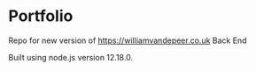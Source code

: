 # Portfolio

Repo for new version of https://williamvandepeer.co.uk Back End

Built using node.js version 12.18.0.


